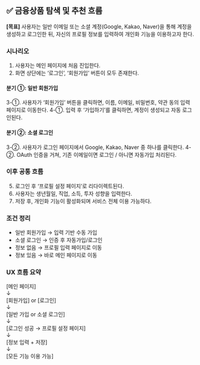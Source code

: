 <!-- docs/금융상품 탐색 및 추천.md -->

## ✅ 금융상품 탐색 및 추천 흐름
**[목표]** 사용자는 일반 이메일 또는 소셜 계정(Google, Kakao, Naver)을 통해 계정을 생성하고 로그인한 뒤, 자신의 프로필 정보를 입력하여 개인화 기능을 이용하고자 한다.

### 시나리오

1. 사용자는 메인 페이지에 처음 진입한다.
2. 화면 상단에는 ‘로그인’, ‘회원가입’ 버튼이 모두 존재한다.

#### 분기 ①: 일반 회원가입

3-①. 사용자가 ‘회원가입’ 버튼을 클릭하면, 이름, 이메일, 비밀번호, 약관 동의 입력 페이지로 이동한다.
4-①. 입력 후 ‘가입하기’를 클릭하면, 계정이 생성되고 자동 로그인된다.

#### 분기 ②: 소셜 로그인

3-②. 사용자가 로그인 페이지에서 Google, Kakao, Naver 중 하나를 클릭한다.
4-②. OAuth 인증을 거쳐, 기존 이메일이면 로그인 / 아니면 자동가입 처리된다.

### 이후 공통 흐름

5. 로그인 후 ‘프로필 설정 페이지’로 리다이렉트된다.
6. 사용자는 생년월일, 직업, 소득, 투자 성향을 입력한다.
7. 저장 후, 개인화 기능이 활성화되며 서비스 전체 이용 가능하다.

### 조건 정리

- 일반 회원가입 → 입력 기반 수동 가입
- 소셜 로그인 → 인증 후 자동가입/로그인
- 정보 없음 → 프로필 입력 페이지로 이동
- 정보 있음 → 바로 메인 페이지로 이동

### UX 흐름 요약

\[메인 페이지\]  
  ↓  
\[회원가입\] or \[로그인\]  
  ↓  
\[일반 가입 or 소셜 로그인\]  
  ↓  
\[로그인 성공 → 프로필 설정 페이지\]  
  ↓  
\[정보 입력 + 저장\]  
  ↓  
\[모든 기능 이용 가능\]

